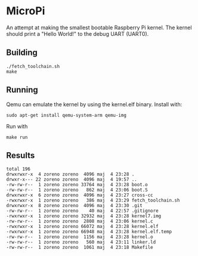 # MicroPi

An attempt at making the smallest bootable Raspberry Pi kernel. The kernel
should print a "Hello World!" to the debug UART (UART0).

## Building

    ./fetch_toolchain.sh
    make

## Running

Qemu can emulate the kernel by using the kernel.elf binary. Install with:

    sudo apt-get install qemu-system-arm qemu-img

Run with

    make run

## Results

    total 196
    drwxrwxr-x  4 zoreno zoreno  4096 maj  4 23:28 .
    drwxr-x--- 22 zoreno zoreno  4096 maj  4 19:57 ..
    -rw-rw-r--  1 zoreno zoreno 33764 maj  4 23:28 boot.o
    -rw-rw-r--  1 zoreno zoreno   862 maj  4 23:06 boot.S
    drwxrwxr-x  6 zoreno zoreno  4096 maj  4 23:27 cross-cc
    -rwxrwxr-x  1 zoreno zoreno   386 maj  4 23:29 fetch_toolchain.sh
    drwxrwxr-x  8 zoreno zoreno  4096 maj  4 23:30 .git
    -rw-rw-r--  1 zoreno zoreno    40 maj  4 22:57 .gitignore
    -rwxrwxr-x  1 zoreno zoreno 32932 maj  4 23:28 kernel7.img
    -rw-rw-r--  1 zoreno zoreno  2808 maj  4 23:06 kernel.c
    -rwxrwxr-x  1 zoreno zoreno 66072 maj  4 23:28 kernel.elf
    -rwxrwxr-x  1 zoreno zoreno 66948 maj  4 23:28 kernel.elf.temp
    -rw-rw-r--  1 zoreno zoreno  1156 maj  4 23:28 kernel.o
    -rw-rw-r--  1 zoreno zoreno   560 maj  4 23:11 linker.ld
    -rw-rw-r--  1 zoreno zoreno  1061 maj  4 23:18 Makefile
